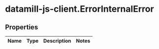 # datamill-js-client.ErrorInternalError

## Properties
Name | Type | Description | Notes
------------ | ------------- | ------------- | -------------


